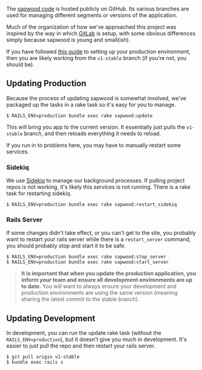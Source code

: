 The [sapwood code](https://github.com/seancdavis/sapwood) is hosted publicly on GitHub. Its various branches are used for managing different segments or versions of the application.

Much of the organization of how we've approached this project was inspired by the way in which [GitLab](https://github.com/gitlabhq/gitlabhq) is setup, with some obvious differences simply because sapwood is young and small(ish).

If you have followed [this guide](/docs/getting_started/production_environment) to setting up your production environment, then you are likely working from the `v1-stable` branch (if you're not, you should be).

Updating Production
----------------

Because the process of updating sapwood is somewhat involved, we've packaged up the tasks in a rake task so it's easy for you to manage.

```text
$ RAILS_ENV=production bundle exec rake sapwood:update
```

This will bring you app to the current version. It essentially just pulls the `v1-stable` branch, and then reloads everything it needs to reload.

If you run in to problems here, you may have to manually restart some services.

### Sidekiq

We use [Sidekiq](http://sidekiq.org/) to manage our background processes. If pulling project repos is not working, it's likely this services is not running. There is a rake task for restarting sidekiq.

```text
$ RAILS_ENV=production bundle exec rake sapwood:restart_sidekiq
```

### Rails Server

If some changes didn't take effect, or you can't get to the site, you probably want to restart your rails server while there is a `restart_server` command, you should probably stop and start it to be safe.

```text
$ RAILS_ENV=production bundle exec rake sapwood:stop_server
$ RAILS_ENV=production bundle exec rake sapwood:start_server
```

> **It is important that when you update the production application, you inform your team and ensure all development environments are up to date.** You will want to always ensure your development and production environments are using the same version (meaning sharing the latest commit to the stable branch).

Updating Development
----------------

In development, you can run the update rake task (without the `RAILS_ENV=production`), but it doesn't give you much in development. It's easier to just pull the repo and then restart your rails server.

```text
$ git pull origin v1-stable
$ bundle exec rails s
```
